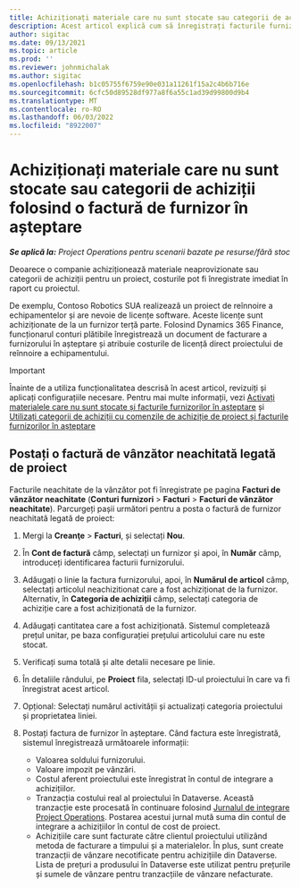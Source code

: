 ```yaml
---
title: Achiziționați materiale care nu sunt stocate sau categorii de achiziții folosind o factură de furnizor în așteptare
description: Acest articol explică cum să înregistrați facturile furnizorilor în așteptare.
author: sigitac
ms.date: 09/13/2021
ms.topic: article
ms.prod: ''
ms.reviewer: johnmichalak
ms.author: sigitac
ms.openlocfilehash: b1c05755f6759e90e031a11261f15a2c4b6b716e
ms.sourcegitcommit: 6cfc50d89528df977a8f6a55c1ad39d99800d9b4
ms.translationtype: MT
ms.contentlocale: ro-RO
ms.lasthandoff: 06/03/2022
ms.locfileid: "8922007"
---
```

# <a name="purchase-non-stocked-materials-or-procurement-categories-using-a-pending-vendor-invoice"></a>Achiziționați materiale care nu sunt stocate sau categorii de achiziții folosind o factură de furnizor în așteptare

_**Se aplică la:** Project Operations pentru scenarii bazate pe resurse/fără stoc_

Deoarece o companie achiziționează materiale neaprovizionate sau categorii de achiziții pentru un proiect, costurile pot fi înregistrate imediat în raport cu proiectul. 

De exemplu, Contoso Robotics SUA realizează un proiect de reînnoire a echipamentelor și are nevoie de licențe software. Aceste licențe sunt achiziționate de la un furnizor terță parte.  Folosind Dynamics 365 Finance, funcționarul conturi plătibile înregistrează un document de facturare a furnizorului în așteptare și atribuie costurile de licență direct proiectului de reînnoire a echipamentului. 

> [!IMPORTANT]
> Înainte de a utiliza funcționalitatea descrisă în acest articol, revizuiți și aplicați configurațiile necesare. Pentru mai multe informații, vezi [Activați materialele care nu sunt stocate și facturile furnizorilor în așteptare](configure-materials-nonstocked.md) și [Utilizați categorii de achiziții cu comenzile de achiziție de proiect și facturile furnizorilor în așteptare](configure-procurement-categories.md)

## <a name="post-a-project-related-pending-vendor-invoice"></a>Postați o factură de vânzător neachitată legată de proiect 

Facturile neachitate de la vânzător pot fi înregistrate pe pagina **Facturi de vânzător neachitate** (**Conturi furnizori** > **Facturi** > **Facturi de vânzător neachitate**). Parcurgeți pașii următori pentru a posta o factură de furnizor neachitată legată de proiect:

1. Mergi la **Creanţe** > **Facturi**, și selectați **Nou**. 
1. În **Cont de factură** câmp, selectați un furnizor și apoi, în **Număr** câmp, introduceți identificarea facturii furnizorului.
1. Adăugați o linie la factura furnizorului, apoi, în **Numărul de articol** câmp, selectați articolul neachizitionat care a fost achiziționat de la furnizor. Alternativ, în **Categoria de achiziții** câmp, selectați categoria de achiziție care a fost achiziționată de la furnizor.   
1. Adăugați cantitatea care a fost achiziționată. Sistemul completează prețul unitar, pe baza configurației prețului articolului care nu este stocat. 
1. Verificați suma totală și alte detalii necesare pe linie.
1. În detaliile rândului, pe **Proiect** fila, selectați ID-ul proiectului în care va fi înregistrat acest articol.
1. Opțional: Selectați numărul activității și actualizați categoria proiectului și proprietatea liniei.
1. Postați factura de furnizor în așteptare. Când factura este înregistrată, sistemul înregistrează următoarele informații:
    
    - Valoarea soldului furnizorului.
    - Valoare impozit pe vânzări.
    - Costul aferent proiectului este înregistrat în contul de integrare a achizițiilor.
    - Tranzacția costului real al proiectului în Dataverse.  Această tranzacție este procesată în continuare folosind [Jurnalul de integrare Project Operations](../project-accounting/project-operations-integration-journal.md). Postarea acestui jurnal mută suma din contul de integrare a achizițiilor în contul de cost de proiect. 
    - Achizițiile care sunt facturate către clientul proiectului utilizând metoda de facturare a timpului și a materialelor. În plus, sunt create tranzacții de vânzare necotificate pentru achizițiile din Dataverse. Lista de prețuri a produsului în Dataverse este utilizat pentru prețurile și sumele de vânzare pentru tranzacțiile de vânzare nefacturate.

